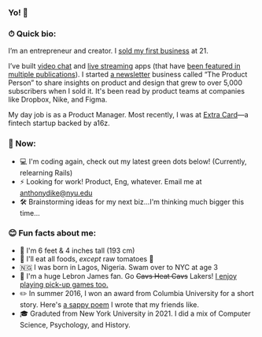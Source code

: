 ### Yo! 👋

### ⏱ Quick bio:

I’m an entrepreneur and creator. I [sold my first business](https://antdke.co/posts/sold) at 21. 

I’ve built [video chat](https://chatparty.co) and [live streaming](https://twitter.com/hinotehq) apps (that have [been featured in multiple publications](https://thehustle.co/04212020-silicon-valley-clubhouse/)). I started [a newsletter](https://www.producthunt.com/products/the-product-person) business called “The Product Person” to share insights on product and design that grew to over 5,000 subscribers when I sold it. It's been read by product teams at companies like Dropbox, Nike, and Figma. 

My day job is as a Product Manager. Most recently, I was at [Extra Card](https://extra.app)—a fintech startup backed by a16z.

### 📍 Now:
- 💻 I'm coding again, check out my latest green dots below! (Currently, relearning Rails)
- ⚡️ Looking for work! Product, Eng, whatever. Email me at [anthonydike@nyu.edu](mailto:anthonydike@nyu.edu)
- 🛠 Brainstorming ideas for my next biz...I'm thinking much bigger this time...

### 😊 Fun facts about me:

- 📏 I'm 6 feet & 4 inches tall (193 cm)
- 🍅 I'll eat all foods, _except_ raw tomatoes 🤮
- 🇳🇬 I was born in Lagos, Nigeria. Swam over to NYC at age 3
- 🏀 I'm a huge Lebron James fan. Go ~~Cavs Heat Cavs~~ Lakers! [I enjoy playing pick-up games too.](https://www.instagram.com/p/BxoBH1LhDQ8/?utm_source=ig_web_copy_link)
- ✏️ In summer 2016, I won an award from Columbia University for a short story. Here's [a sappy poem](https://www.instagram.com/p/BkbUCbMAw7K/?utm_source=ig_web_copy_link) I wrote that my friends like.
- 🎓 Graduted from New York University in 2021. I did a mix of Computer Science, Psychology, and History.


<!--
**antdke/antdke** is a ✨ _special_ ✨ repository because its `README.md` (this file) appears on your GitHub profile.

Here are some ideas to get you started:

- 🔭 I’m currently working on ...
- 🌱 I’m currently learning ...
- 👯 I’m looking to collaborate on ...
- 🤔 I’m looking for help with ...
- 💬 Ask me about ...
- 📫 How to reach me: ...
- 😄 Pronouns: ...
- ⚡ Fun fact: ...
-->
